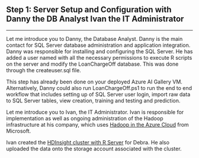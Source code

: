 
<h2>Step 1: Server Setup and Configuration with 
<span class="sql">Danny the DB Analyst</span>
<span class="hdi">Ivan the IT Administrator</span>
</h2>
<hr/>

<div class="sql">
Let me introduce you to Danny, the Database Analyst. Danny is the main contact for SQL Server database administration and application integration. Danny was responsible for installing and configuring the SQL Server. He has added a user named with all the necessary permissions to execute R scripts on the server and modify the LoanChargeOff database. This was done through the createuser.sql file. 

This step has already been done on your deployed Azure AI Gallery VM. 
Alternatively, Danny could also run LoanChargeOff.ps1 to run the end to end workflow that includes setting up of SQL Server user login, import raw data to SQL Server tables, view creation, training and testing and prediction.
</div>

<div class="hdi">
Let me introduce you to Ivan, the IT Administrator. Ivan is responsible for implementation as well as ongoing administration of the Hadoop infrastructure at his company, which uses <a href="https://azure.microsoft.com/en-us/solutions/hadoop/">Hadoop in the Azure Cloud</a> from Microsoft. 

Ivan created the <a href="https://docs.microsoft.com/en-us/azure/hdinsight/hdinsight-hadoop-r-server-get-started">HDInsight cluster with R Server</a> for Debra. He also uploaded the data onto the storage account associated with the cluster. 
</div>


